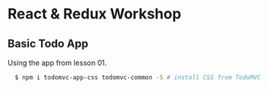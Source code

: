 # React & Redux Workshop

## Basic Todo App

Using the app from lesson 01.

```bash
  $ npm i todomvc-app-css todomvc-common -S # install CSS from TodoMVC
```
